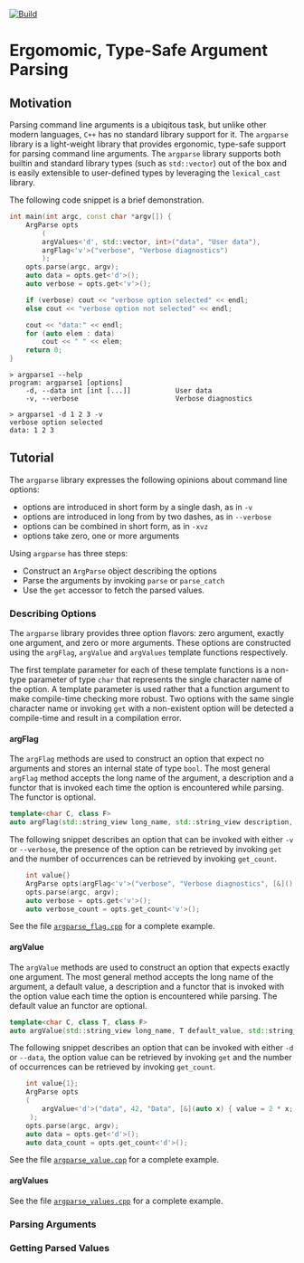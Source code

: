 [![Build](https://github.com/cpp-core/argparse/actions/workflows/build.yaml/badge.svg)](https://github.com/cpp-core/argparse/actions/workflows/build.yaml)

# Ergomomic, Type-Safe Argument Parsing

## Motivation

Parsing command line arguments is a ubiqitous task, but unlike other
modern languages, `C++` has no standard library support for it. The
`argparse` library is a light-weight library that provides ergonomic,
type-safe support for parsing command line arguments. The `argparse`
library supports both builtin and standard library types (such as
`std::vector`) out of the box and is easily extensible to user-defined
types by leveraging the `lexical_cast` library.

The following code snippet is a brief demonstration.

```c++
int main(int argc, const char *argv[]) {
    ArgParse opts
		(
		argValues<'d', std::vector, int>("data", "User data"),
		argFlag<'v'>("verbose", "Verbose diagnostics")
		);
    opts.parse(argc, argv);
    auto data = opts.get<'d'>();
    auto verbose = opts.get<'v'>();

    if (verbose) cout << "verbose option selected" << endl;
    else cout << "verbose option not selected" << endl;

    cout << "data:" << endl;
	for (auto elem : data)
		cout << " " << elem;
    return 0;
}
```

```
> argparse1 --help
program: argparse1 [options]
    -d, --data int [int [...]]           User data
    -v, --verbose                        Verbose diagnostics
	
> argparse1 -d 1 2 3 -v
verbose option selected
data: 1 2 3

```

## Tutorial

The `argparse` library expresses the following opinions about command
line options:
- options are introduced in short form by a single dash, as in `-v`
- options are introduced in long from by two dashes, as in `--verbose`
- options can be combined in short form, as in `-xvz`
- options take zero, one or more arguments

Using `argparse` has three steps:
- Construct an `ArgParse` object describing the options
- Parse the arguments by invoking `parse` or `parse_catch`
- Use the `get` accessor to fetch the parsed values.

### Describing Options

The `argparse` library provides three option flavors: zero argument,
exactly one argument, and zero or more arguments. These options are
constructed using the `argFlag`, `argValue` and `argValues` template
functions respectively.

The first template parameter for each of these template functions is a
non-type parameter of type `char` that represents the single character
name of the option. A template parameter is used rather that a
function argument to make compile-time checking more robust. Two
options with the same single character name or invoking `get` with a
non-existent option will be detected a compile-time and result in a
compilation error.

#### argFlag

The `argFlag` methods are used to construct an option that expect no
arguments and stores an internal state of type `bool`. The most
general `argFlag` method accepts the long name of the argument, a
description and a functor that is invoked each time the option is
encountered while parsing. The functor is optional.

```c++
template<char C, class F>
auto argFlag(std::string_view long_name, std::string_view description, F&& func = noop{});
```

The following snippet describes an option that can be invoked with
either `-v` or `--verbose`, the presence of the option can be
retrieved by invoking `get` and the number of occurrences can be
retrieved by invoking `get_count`.

```c++
    int value{}
    ArgParse opts(argFlag<'v'>("verbose", "Verbose diagnostics", [&]() { value = 42; } ));
	opts.parse(argc, argv);
	auto verbose = opts.get<'v'>();
	auto verbose_count = opts.get_count<'v'>();
```

See the file [`argparse_flag.cpp`](src/tools/argparse_flag.cpp) for a complete example.

#### argValue

The `argValue` methods are used to construct an option that expects
exactly one argument. The most general method accepts the long name of
the argument, a default value, a description and a functor that is
invoked with the option value each time the option is encountered
while parsing. The default value an functor are optional.

```c++
template<char C, class T, class F>
auto argValue(std::string_view long_name, T default_value, std::string_view description, F&& func);
```

The following snippet describes an option that can be invoked with
either `-d` or `--data`, the option value can be retrieved by invoking
`get` and the number of occurrences can be retrieved by invoking
`get_count`.

```c++
    int value{1};
    ArgParse opts
	(
		argValue<'d'>("data", 42, "Data", [&](auto x) { value = 2 * x; })
	 );
    opts.parse(argc, argv);
    auto data = opts.get<'d'>();
    auto data_count = opts.get_count<'d'>();
```

See the file [`argparse_value.cpp`](src/tools/argparse_value.cpp) for a complete example.

#### argValues

See the file [`argparse_values.cpp`](src/tools/argparse_values.cpp) for a complete example.

### Parsing Arguments

### Getting Parsed Values

